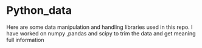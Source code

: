 # Python_data
Here are some data  manipulation and handling libraries used in this repo. I have worked on numpy ,pandas and scipy to trim the data and get meaning full information 
